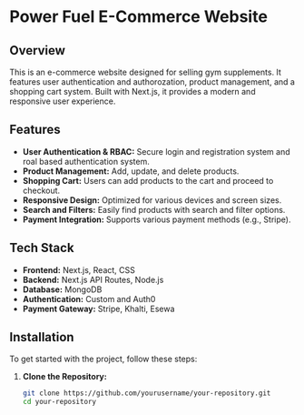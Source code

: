 # Power Fuel E-Commerce Website

## Overview

This is an e-commerce website designed for selling gym supplements. It features user authentication and authorozation, product management, and a shopping cart system. Built with Next.js, it provides a modern and responsive user experience.

## Features

- **User Authentication & RBAC:** Secure login and registration system and roal based authentication system.
- **Product Management:** Add, update, and delete products.
- **Shopping Cart:** Users can add products to the cart and proceed to checkout.
- **Responsive Design:** Optimized for various devices and screen sizes.
- **Search and Filters:** Easily find products with search and filter options.
- **Payment Integration:** Supports various payment methods (e.g., Stripe).

## Tech Stack

- **Frontend:** Next.js, React, CSS
- **Backend:** Next.js API Routes, Node.js 
- **Database:** MongoDB
- **Authentication:** Custom and Auth0 
- **Payment Gateway:** Stripe, Khalti, Esewa

## Installation

To get started with the project, follow these steps:

1. **Clone the Repository:**
   ```bash
   git clone https://github.com/yourusername/your-repository.git
   cd your-repository
